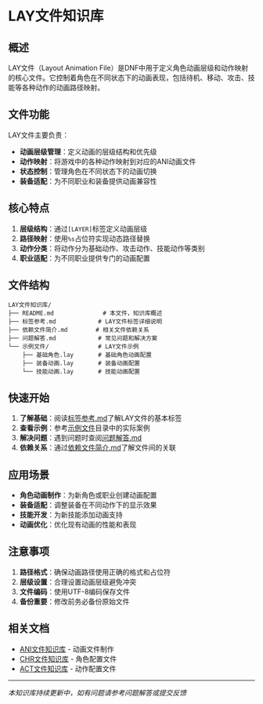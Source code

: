 # LAY文件知识库

## 概述

LAY文件（Layout Animation File）是DNF中用于定义角色动画层级和动作映射的核心文件。它控制着角色在不同状态下的动画表现，包括待机、移动、攻击、技能等各种动作的动画路径映射。

## 文件功能

LAY文件主要负责：
- **动画层级管理**：定义动画的层级结构和优先级
- **动作映射**：将游戏中的各种动作映射到对应的ANI动画文件
- **状态控制**：管理角色在不同状态下的动画切换
- **装备适配**：为不同职业和装备提供动画兼容性

## 核心特点

1. **层级结构**：通过`[LAYER]`标签定义动画层级
2. **路径映射**：使用`%s`占位符实现动态路径替换
3. **动作分类**：将动作分为基础动作、攻击动作、技能动作等类别
4. **职业适配**：为不同职业提供专门的动画配置

## 文件结构

```
LAY文件知识库/
├── README.md              # 本文件，知识库概述
├── 标签参考.md            # LAY文件标签详细说明
├── 依赖文件简介.md        # 相关文件依赖关系
├── 问题解答.md            # 常见问题和解决方案
└── 示例文件/              # LAY文件示例
    ├── 基础角色.lay       # 基础角色动画配置
    ├── 装备动画.lay       # 装备动画配置
    └── 技能动画.lay       # 技能动画配置
```

## 快速开始

1. **了解基础**：阅读[标签参考.md](标签参考.md)了解LAY文件的基本标签
2. **查看示例**：参考[示例文件](示例文件/)目录中的实际案例
3. **解决问题**：遇到问题时查阅[问题解答.md](问题解答.md)
4. **依赖关系**：通过[依赖文件简介.md](依赖文件简介.md)了解文件间的关联

## 应用场景

- **角色动画制作**：为新角色或职业创建动画配置
- **装备适配**：调整装备在不同动作下的显示效果
- **技能开发**：为新技能添加动画支持
- **动画优化**：优化现有动画的性能和表现

## 注意事项

1. **路径格式**：确保动画路径使用正确的格式和占位符
2. **层级设置**：合理设置动画层级避免冲突
3. **文件编码**：使用UTF-8编码保存文件
4. **备份重要**：修改前务必备份原始文件

## 相关文档

- [ANI文件知识库](../ANI文件知识库/) - 动画文件制作
- [CHR文件知识库](../CHR文件知识库/) - 角色配置文件
- [ACT文件知识库](../ACT文件知识库/) - 动作配置文件

---

*本知识库持续更新中，如有问题请参考问题解答或提交反馈*